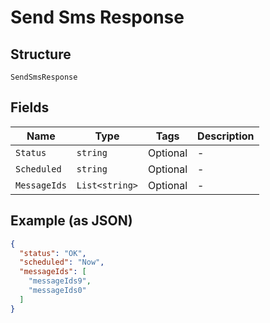 
# Send Sms Response

## Structure

`SendSmsResponse`

## Fields

| Name | Type | Tags | Description |
|  --- | --- | --- | --- |
| `Status` | `string` | Optional | - |
| `Scheduled` | `string` | Optional | - |
| `MessageIds` | `List<string>` | Optional | - |

## Example (as JSON)

```json
{
  "status": "OK",
  "scheduled": "Now",
  "messageIds": [
    "messageIds9",
    "messageIds0"
  ]
}
```

